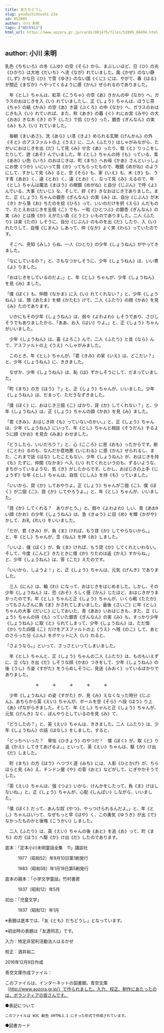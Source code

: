 ```yaml
---
title: 友だちどうし
slug: youdachidoushi-23a
id: 052095
author: 小川 未明
tags: ["NDCK913"]
html_url: https://www.aozora.gr.jp/cards/001475/files/52095_60494.html
---
```


## author: 小川 未明

乳色《ちちいろ》の冬《ふゆ》の空《そら》から、まぶしいほど、日《ひ》の光《ひかり》は大地《だいち》へ流《なが》れていました。風《かぜ》のない静《しず》かな日《ひ》で雪《ゆき》のない国《くに》には、やがて、春《はる》が間近《まぢか》へやってくるように感《かん》ぜられるのでありました。

　年《とし》ちゃんは、紅茶《こうちゃ》の空《あ》きかんの中《なか》へ、ガラスのおはじきを入《い》れていましたし、正《しょう》ちゃんは、ほうじ茶《ちゃ》の紙《かみ》の空《あ》き袋《ぶくろ》の中《なか》へ、ガラスのおはじきも入《い》れていれば、また、秋《あき》の暮《く》れにお宮《みや》の大《おお》きな木《き》の下《した》で拾《ひろ》った、銀杏《ぎんなん》の実《み》も入《い》れていました。

　毎朝《まいあさ》、洗《あら》い清《きよ》められる玄関《げんかん》の外《そと》のアスファルトの上《うえ》に、二人《ふたり》はしゃがみながら、たがいにおはじきを出《だ》して見《み》せ合《あ》ったり、取《と》りっこをしたりして、遊《あそ》んでいました。年《とし》ちゃんの持《も》っている、青《あお》い色《いろ》のおはじきは、町《まち》へお母《かあ》さんといっしょにお使《つか》いにいって買《か》ってもらったもので、眼鏡《めがね》のようにして、すかして見《み》ると、空《そら》も、家《いえ》も、木《き》も、うす青《あお》く、遠《とお》く、遠《とお》く、なって見《み》えるので、年《とし》ちゃんは魔法《まほう》の眼鏡《めがね》と自分《じぶん》で呼《よ》んでいる、大事《だいじ》な、そして、好《す》きなおはじきでありました。また、正《しょう》ちゃんの銀杏《ぎんなん》の実《み》は、自分《じぶん》が木《き》から落《お》ちたのを拾《ひろ》って、いいのだけを択《えら》んだもので、たとえおはじきを五個《こ》でも、一粒《ひとつぶ》の銀杏《ぎんなん》の実《み》とは換《か》えがたい貴《とうと》いものでありました。二人《ふたり》は楽《たの》しそうに、自分《じぶん》のものを出《だ》したり、入《い》れたりして、自慢《じまん》しあって、仲《なか》よく笑《わら》っていたのです。

　そこへ、見知《みし》らぬ、一人《ひとり》の少年《しょうねん》がやってきました。

「なにしているの？」と、さもなつかしそうに、少年《しょうねん》は、いい寄《よ》りました。

「おはじきをしているのだよ。」と、年《とし》ちゃんが、少年《しょうねん》を見《み》ました。

「僕《ぼく》も、仲間《なかま》に入《い》れてくれない？」と、少年《しょうねん》は、頭《あたま》を傾《かたむ》けて、二人《ふたり》の顔《かお》を見《み》たのであります。

　いかにもその少年《しょうねん》は、弱々《よわよわ》しそうであり、さびしそうでもありましたから、「ああ、お入《はい》りよ。」と、正《しょう》ちゃんがいいました。

　少年《しょうねん》は、喜《よろこ》んで、二人《ふたり》と並《なら》んで、アスファルトの上《うえ》へしゃがみました。

　このとき、年《とし》ちゃんが、「君《きみ》の家《いえ》は、どこだい？」と、少年《しょうねん》に、ききました。

　なぜか、少年《しょうねん》は、恥《は》ずかしそうにして、だまっていました。

「町《まち》の方《ほう》？」と、正《しょう》ちゃんが、いいました。少年《しょうねん》は、だまって、ただうなずきました。

「僕《ぼく》に、おはじき三個《こ》ばかり、貸《か》してくれない？」と、少年《しょうねん》は、正《しょう》ちゃんの顔《かお》を見《み》ました。

「君《きみ》、おはじき持《も》っていないのかい。」と、正《しょう》ちゃんは、少年《しょうねん》にいって、年《とし》ちゃんと相談《そうだん》するように顔《かお》を見合《みあ》わせました。

「どうしたら、いいだろう？」と、心《こころ》に思《おも》ったからです。断《ことわ》るのも、なんだか意地悪《いじわる》に感《かん》ぜられるし、また、これまで話《はな》したこともない、少年《しょうねん》が、おはじきを持《も》たずに、仲間《なかま》へ入《い》れてくれというのも、ずるいような、まちがっているような、気《き》がしたからです。しかし、おはじきの上手《じょうず》な年《とし》ちゃんは、自信《じしん》を持《も》っていました。

「いいから、貸《か》しておやりよ。正《しょう》ちゃんが二個《こ》、僕《ぼく》が二個《こ》、貸《か》してやろうよ。」と、年《とし》ちゃんが、いいました。

「貸《か》してくれる？　ありがとう。」と、弱々《よわよわ》しい、青《あお》い顔《かお》の少年《しょうねん》は、急《きゅう》に目《め》を輝《かがや》かして、お礼《れい》をいいました。

「だが、君《きみ》が、負《ま》ければ、もう貸《か》してやらないから。」と、年《とし》ちゃんが、念《ねん》を押《お》しました。

「いいよ、僕《ぼく》が、負《ま》ければ、もう貸《か》してくれといわない。そして、今度《こんど》きたときに借《か》りたのは返《かえ》すからね。」と、少年《しょうねん》は、答《こた》えたのです。

「いいから、しようよ！」と、正《しょう》ちゃんは、元気《げんき》でありました。

　三人《にん》は、輪《わ》になって、おはじきをはじめました。しかし、その少年《しょうねん》は、恐《おそ》ろしく感《かん》じたほど、おはじきがうまかったのです。年《とし》ちゃんと正《しょう》ちゃんが、いくら戦《たたか》ってもさんざんに負《ま》かされてしまいました。最後《さいご》に年《とし》ちゃんの大事《だいじ》にしておいた、青《あお》いおはじきも、また、正《しょう》ちゃんの持《も》っていた銀杏《ぎんなん》の実《み》も、すっかり少年《しょうねん》に取《と》られてしまって、少年《しょうねん》は、ただ借《か》りた四個《こ》だけをアスファルトの上《うえ》へ残《のこ》して、あとのさらった分《ぶん》をポケットに入《い》れると、

「さようなら。」といって、さっさといってしまいました。

　年《とし》ちゃんと、正《しょう》ちゃんの二人《ふたり》は、ものもいえずに、泣《な》き出《だ》しそうな顔《かお》つきをして、少年《しょうねん》の後《うし》ろ姿《すがた》をうらめしそうに、見送《みおく》っているばかりでありました。

　　　　　　　＊　　　＊　　　＊　　　＊　　　＊

　少年《しょうねん》の姿《すがた》が、見《み》えなくなった時分《じぶん》、あちらから英《えい》ちゃんが、ボールを空《そら》へ投《ほう》り上《あ》げながらきました。そして、年《とし》ちゃんと正《しょう》ちゃんが、元気《げんき》なく、ぼんやりとしているのを見《み》て、

「どうしたの？」と、英《えい》ちゃんは、ききました。二人《ふたり》は、少年《しょうねん》の話《はなし》をしました。すると、

「どっちへいった？　卑怯《ひきょう》のやつだ！　僕《ぼく》が、取《と》り返《かえ》してきてあげるよ。」といって、英《えい》ちゃんは、駆《か》け出《だ》しました。

　町《まち》の方《ほう》へつづく道《みち》には、人影《ひとかげ》が、ちらほらと見《み》え、チンドン屋《や》の音《おと》などがして、にぎやかそうでした。

「英《えい》ちゃんは、強《つよ》いから、けんかをしたって、負《ま》けはしないね。」と、正《しょう》ちゃんが、心配《しんぱい》しながら、いいました。

「僕《ぼく》だって、あんな奴《やつ》、やっつけられるんだよ。」と、年《とし》ちゃんはいって、なぜもっと早《はや》く、この勇気《ゆうき》が出《で》なかったものかと後悔《こうかい》しました。

　二人《ふたり》は、英《えい》ちゃんの後《あと》を追《お》って、町《まち》の方《ほう》へ駆《か》け出《だ》したのであります。













底本：「定本小川未明童話全集　11」講談社

　　　1977（昭和52）年9月10日第1刷発行

　　　1983（昭和58）年1月19日第5刷発行

底本の親本：「小学文学童話」竹村書房

　　　1937（昭和12）年5月

初出：「児童文学」

　　　1937（昭和12）年1月

※表題は底本では、「友《とも》だちどうし」となっています。

※初出時の表題は「友達同志」です。

入力：特定非営利活動法人はるかぜ

校正：酒井裕二

2016年12月9日作成

青空文庫作成ファイル：

このファイルは、インターネットの図書館、青空文庫（http://www.aozora.gr.jp/）で作られました。入力、校正、制作にあたったのは、ボランティアの皆さんです。











●表記について


	このファイルは W3C 勧告 XHTML1.1 にそった形式で作成されています。







●図書カード